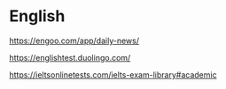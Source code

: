 # English

https://engoo.com/app/daily-news/

https://englishtest.duolingo.com/ 

https://ieltsonlinetests.com/ielts-exam-library#academic
